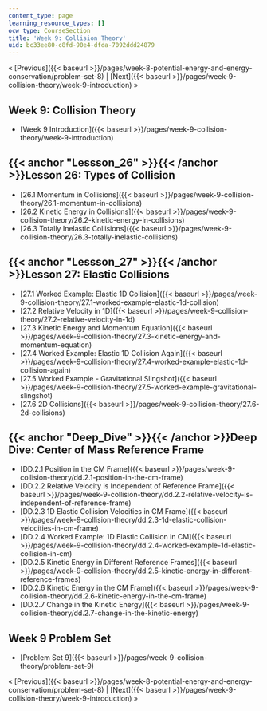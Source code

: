 ```yaml
---
content_type: page
learning_resource_types: []
ocw_type: CourseSection
title: 'Week 9: Collision Theory'
uid: bc33ee80-c8fd-90e4-dfda-7092ddd24879
---
```


« [Previous]({{< baseurl >}}/pages/week-8-potential-energy-and-energy-conservation/problem-set-8) | [Next]({{< baseurl >}}/pages/week-9-collision-theory/week-9-introduction) »

Week 9: Collision Theory
------------------------

*   [Week 9 Introduction]({{< baseurl >}}/pages/week-9-collision-theory/week-9-introduction)

{{< anchor "Lessson_26" >}}{{< /anchor >}}Lesson 26: Types of Collision
-----------------------------------------------------------------------

*   [26.1 Momentum in Collisions]({{< baseurl >}}/pages/week-9-collision-theory/26.1-momentum-in-collisions)
*   [26.2 Kinetic Energy in Collisions]({{< baseurl >}}/pages/week-9-collision-theory/26.2-kinetic-energy-in-collisions)
*   [26.3 Totally Inelastic Collisions]({{< baseurl >}}/pages/week-9-collision-theory/26.3-totally-inelastic-collisions)

{{< anchor "Lessson_27" >}}{{< /anchor >}}Lesson 27: Elastic Collisions
-----------------------------------------------------------------------

*   [27.1 Worked Example: Elastic 1D Collision]({{< baseurl >}}/pages/week-9-collision-theory/27.1-worked-example-elastic-1d-collision)
*   [27.2 Relative Velocity in 1D]({{< baseurl >}}/pages/week-9-collision-theory/27.2-relative-velocity-in-1d)
*   [27.3 Kinetic Energy and Momentum Equation]({{< baseurl >}}/pages/week-9-collision-theory/27.3-kinetic-energy-and-momentum-equation)
*   [27.4 Worked Example: Elastic 1D Collision Again]({{< baseurl >}}/pages/week-9-collision-theory/27.4-worked-example-elastic-1d-collision-again)
*   [27.5 Worked Example - Gravitational Slingshot]({{< baseurl >}}/pages/week-9-collision-theory/27.5-worked-example-gravitational-slingshot)
*   [27.6 2D Collisions]({{< baseurl >}}/pages/week-9-collision-theory/27.6-2d-collisions)

{{< anchor "Deep_Dive" >}}{{< /anchor >}}Deep Dive: Center of Mass Reference Frame
----------------------------------------------------------------------------------

*   [DD.2.1 Position in the CM Frame]({{< baseurl >}}/pages/week-9-collision-theory/dd.2.1-position-in-the-cm-frame)
*   [DD.2.2 Relative Velocity is Independent of Reference Frame]({{< baseurl >}}/pages/week-9-collision-theory/dd.2.2-relative-velocity-is-independent-of-reference-frame)
*   [DD.2.3 1D Elastic Collision Velocities in CM Frame]({{< baseurl >}}/pages/week-9-collision-theory/dd.2.3-1d-elastic-collision-velocities-in-cm-frame)
*   [DD.2.4 Worked Example: 1D Elastic Collision in CM]({{< baseurl >}}/pages/week-9-collision-theory/dd.2.4-worked-example-1d-elastic-collision-in-cm)
*   [DD.2.5 Kinetic Energy in Different Reference Frames]({{< baseurl >}}/pages/week-9-collision-theory/dd.2.5-kinetic-energy-in-different-reference-frames)
*   [DD.2.6 Kinetic Energy in the CM Frame]({{< baseurl >}}/pages/week-9-collision-theory/dd.2.6-kinetic-energy-in-the-cm-frame)
*   [DD.2.7 Change in the Kinetic Energy]({{< baseurl >}}/pages/week-9-collision-theory/dd.2.7-change-in-the-kinetic-energy)

Week 9 Problem Set
------------------

*   [Problem Set 9]({{< baseurl >}}/pages/week-9-collision-theory/problem-set-9)

« [Previous]({{< baseurl >}}/pages/week-8-potential-energy-and-energy-conservation/problem-set-8) | [Next]({{< baseurl >}}/pages/week-9-collision-theory/week-9-introduction) »